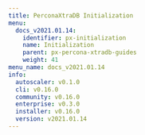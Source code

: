```yaml
---
title: PerconaXtraDB Initialization
menu:
  docs_v2021.01.14:
    identifier: px-initialization
    name: Initialization
    parent: px-percona-xtradb-guides
    weight: 41
menu_name: docs_v2021.01.14
info:
  autoscaler: v0.1.0
  cli: v0.16.0
  community: v0.16.0
  enterprise: v0.3.0
  installer: v0.16.0
  version: v2021.01.14
---
```



